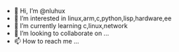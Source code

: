 - 👋 Hi, I’m @nluhux
- 👀 I’m interested in linux,arm,c,python,lisp,hardware,ee
- 🌱 I’m currently learning c,linux,network
- 💞️ I’m looking to collaborate on ...
- 📫 How to reach me ...

<!---
nluhux/nluhux is a ✨ special ✨ repository because its `README.md` (this file) appears on your GitHub profile.
You can click the Preview link to take a look at your changes.
--->
